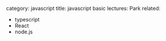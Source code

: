 category: javascript
title: javascript basic
lectures: Park
related:
- typescript
- React
- node.js
